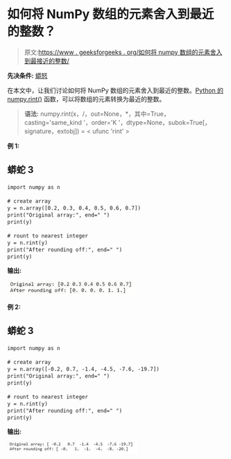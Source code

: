 # 如何将 NumPy 数组的元素舍入到最近的整数？

> 原文:[https://www . geeksforgeeks . org/如何将 numpy 数组的元素舍入到最接近的整数/](https://www.geeksforgeeks.org/how-to-round-elements-of-the-numpy-array-to-the-nearest-integer/)

**先决条件:** [蟒怒](https://www.geeksforgeeks.org/python-numpy/)

在本文中，让我们讨论如何将 NumPy 数组的元素舍入到最近的整数。[Python 的 numpy.rint()](https://www.geeksforgeeks.org/numpy-rint-python/) 函数，可以将数组的元素转换为最近的整数。

> **语法:** numpy.rint(x，/，out=None，*，其中=True，casting='same_kind '，order='K '，dtype=None，subok=True[，signature，extobj]) = < ufunc 'rint' >

**例 1:**

## 蟒蛇 3

```
import numpy as n

# create array
y = n.array([0.2, 0.3, 0.4, 0.5, 0.6, 0.7])
print("Original array:", end=" ")
print(y)

# rount to nearest integer
y = n.rint(y)
print("After rounding off:", end=" ")
print(y)
```

**输出:**

![](img/79babbeb0bb1f9d3bbbec3deedb6d6c8.png)

**例 2:**

## 蟒蛇 3

```
import numpy as n

# create array
y = n.array([-0.2, 0.7, -1.4, -4.5, -7.6, -19.7])
print("Original array:", end=" ")
print(y)

# rount to nearest integer
y = n.rint(y)
print("After rounding off:", end=" ")
print(y)
```

**输出:**

![](img/36aa6d6876255c6ab8c469c485e968ae.png)